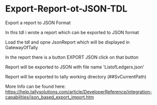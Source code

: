 # Export-Report-ot-JSON-TDL
Export a report to JSON Format

In this tdl i wrote a report which can be exported to JSON format

Load the tdl and opne JsonReport which will be displayed in GatewayOfTally

In the report there is a button EXPORT JSON click on that button

Report will be exported to JSON with file name 'ListofLedgers.json'

Report will be exported to tally working directory (##SvCurrentPath)

More Info can be found here:
  https://help.tallysolutions.com/article/DeveloperReference/integration-capabilities/json_based_export_import.htm
